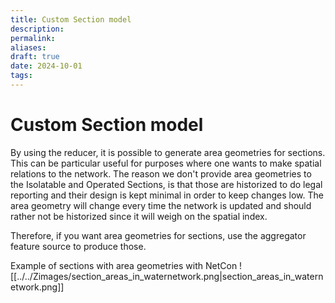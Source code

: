 ```yaml
---
title: Custom Section model
description: 
permalink: 
aliases: 
draft: true
date: 2024-10-01
tags: 
---
```

# Custom Section model

By using the reducer, it is possible to generate area geometries for sections. This can be particular useful for purposes where one wants to make spatial relations to the network. The reason we don't provide area geometries to the Isolatable and Operated Sections, is that those are historized to do legal reporting and their design is kept minimal in order to keep changes low. The area geometry will change every time the network is updated and should rather not be historized since it will weigh on the spatial index.

Therefore, if you want area geometries for sections, use the aggregator feature source to produce those.

Example of sections with area geometries with NetCon
![[../../Zimages/section_areas_in_waternetwork.png|section_areas_in_waternetwork.png]]

